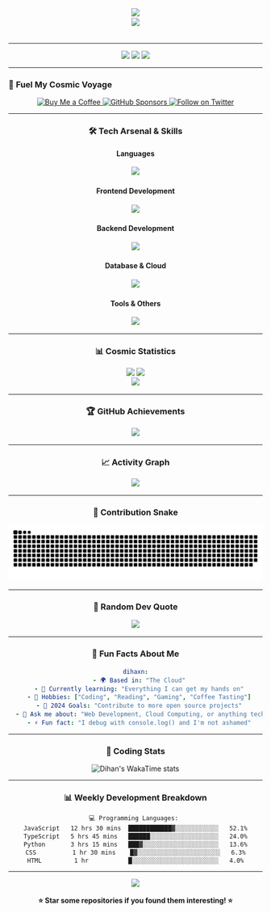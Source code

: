 <div align="center">
  <img src="https://capsule-render.vercel.app/api?type=waving&color=gradient&height=100&section=header&theme=midnight-purple&animation=twinkling" />
</div>

<div align="center">
  <img src="https://github.com/7oSkaaa/7oSkaaa/blob/main/Images/about_me.gif?raw=true" width="150px">
  <br><br>


</div>

---

<div align="center">


<img src="https://komarev.com/ghpvc/?username=dihaxn&label=Stellar+Visitors&color=7B68EE&style=for-the-badge&abbreviated=true"> 
<img src="https://img.shields.io/github/followers/dihaxn?logo=github&style=for-the-badge&color=9370DB&labelColor=0d1117"> 
<img src="https://img.shields.io/github/stars/dihaxn?logo=github&style=for-the-badge&color=BA55D3&labelColor=0d1117">

</div>

---

### 🌠 **Fuel My Cosmic Voyage**

<p align="center">
  <a href="https://www.buymeacoffee.com/ihanlaknukl">
    <img src="https://img.shields.io/badge/Buy%20Me%20a%20Coffee-FFDD00?style=for-the-badge&logo=buy-me-a-coffee&logoColor=black&labelColor=000000" alt="Buy Me a Coffee"/>
  </a><a href="https://github.com/sponsors/dihaxn">
    <img src="https://img.shields.io/badge/Stellar%20Sponsor-EA4AAA?style=for-the-badge&logo=githubsponsors&logoColor=white&labelColor=000000" alt="GitHub Sponsors"/>
  </a><a href="https://twitter.com/dihaxn">
    <img src="https://img.shields.io/twitter/follow/dihaxn?logo=twitter&style=for-the-badge&color=9D4EDD&labelColor=000000" alt="Follow on Twitter"/>
  </a>
</p>

---

<div align="center">
  
### 🛠️ **Tech Arsenal & Skills**

#### **Languages**
<img src="https://skillicons.dev/icons?i=cpp,cs,java,js,ts,python,php,go&theme=dark&perline=8">

#### **Frontend Development**
<img src="https://skillicons.dev/icons?i=react,vue,nextjs,html,css,tailwind,bootstrap,sass&theme=dark&perline=8">

#### **Backend Development**
<img src="https://skillicons.dev/icons?i=nodejs,express,laravel,spring,flask,django,fastapi,graphql&theme=dark&perline=8">

#### **Database & Cloud**
<img src="https://skillicons.dev/icons?i=mongodb,mysql,postgresql,redis,aws,gcp,azure,docker&theme=dark&perline=8">

#### **Tools & Others**
<img src="https://skillicons.dev/icons?i=git,github,gitlab,figma,postman,jenkins,linux,vscode&theme=dark&perline=8">

</div>

---

<div align="center">
  
### 📊 **Cosmic Statistics**

<img src="https://github-readme-stats.vercel.app/api?username=dihaxn&show_icons=true&theme=tokyonight&bg_color=0D1117&title_color=00D9FF&icon_color=00D9FF&text_color=FFFFFF&border_color=00D9FF&border_radius=15&hide_border=false&include_all_commits=true&count_private=true" width="48%">
<img src="https://github-readme-streak-stats.herokuapp.com?user=dihaxn&theme=tokyonight&background=0D1117&border=00D9FF&stroke=00D9FF&dates=00D9FF&ring=00D9FF&fire=FF6B6B&currStreakNum=FFFFFF&sideNums=FFFFFF&currStreakLabel=00D9FF&border_radius=15" width="48%">

</div>

<div align="center">
  <img src="https://github-readme-stats.vercel.app/api/top-langs?username=dihaxn&layout=compact&theme=tokyonight&bg_color=0D1117&title_color=00D9FF&text_color=FFFFFF&border_color=00D9FF&border_radius=15&hide_border=false&langs_count=10&card_width=600">
</div>

---

<div align="center">
  
### 🏆 **GitHub Achievements**

<img src="https://github-profile-trophy.vercel.app/?username=dihaxn&theme=tokyonight&no-frame=false&no-bg=false&margin-w=4&row=2&column=4">

</div>

---

<div align="center">
  
### 📈 **Activity Graph**

<img src="https://github-readme-activity-graph.vercel.app/graph?username=dihaxn&theme=tokyo-night&bg_color=0D1117&color=00D9FF&line=00D9FF&point=FF6B6B&area=true&hide_border=true">

</div>

---

<div align="center">
  
### 🐍 **Contribution Snake**

<img src="https://raw.githubusercontent.com/Platane/snk/output/github-contribution-grid-snake-dark.svg" alt="Snake animation">

</div>

---

<div align="center">
  
### 💭 **Random Dev Quote**

<img src="https://quotes-github-readme.vercel.app/api?type=horizontal&theme=tokyonight&border_color=00D9FF">

</div>

---

<div align="center">
  
### 🌟 **Fun Facts About Me**

```yaml
dihaxn:
  - 🌍 Based in: "The Cloud"
  - 🎯 Currently learning: "Everything I can get my hands on"
  - 🎨 Hobbies: ["Coding", "Reading", "Gaming", "Coffee Tasting"]
  - 🚀 2024 Goals: "Contribute to more open source projects"
  - 💬 Ask me about: "Web Development, Cloud Computing, or anything tech!"
  - ⚡ Fun fact: "I debug with console.log() and I'm not ashamed"
```

</div>

---

<div align="center">
  <h3>🏅 <strong>Coding Stats</strong></h3>
  <img
    src="https://github-readme-stats.vercel.app/api/wakatime?username=@dihaxn&theme=tokyonight&bg_color=0D1117&title_color=00D9FF&text_color=FFFFFF&border_color=00D9FF&border_radius=15"
    alt="Dihan's WakaTime stats"
  />
</div>

---

<div align="center">
  
### 📊 **Weekly Development Breakdown**

```text
💻 Programming Languages: 
JavaScript   12 hrs 30 mins  ████████████▓░░░░░░░░░░░░   52.1%
TypeScript   5 hrs 45 mins   ██████░░░░░░░░░░░░░░░░░░░   24.0%
Python       3 hrs 15 mins   ███▓░░░░░░░░░░░░░░░░░░░░░   13.6%
CSS          1 hr 30 mins    █▓░░░░░░░░░░░░░░░░░░░░░░░   6.3%
HTML         1 hr           █░░░░░░░░░░░░░░░░░░░░░░░░   4.0%
```

</div>

---

<div align="center">
  <img src="https://capsule-render.vercel.app/api?type=waving&color=gradient&height=100&section=footer&theme=midnight-purple" />
</div>

<div align="center">
  
**⭐ Star some repositories if you found them interesting! ⭐**

</div>
